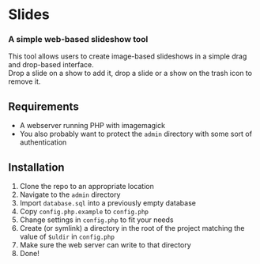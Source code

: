 # Slides

### A simple web-based slideshow tool

This tool allows users to create image-based slideshows in a simple drag and drop-based interface.  
Drop a slide on a show to add it, drop a slide or a show on the trash icon to remove it.

## Requirements

* A webserver running PHP with imagemagick  
* You also probably want to protect the `admin` directory with some sort of authentication

## Installation

1. Clone the repo to an appropriate location
1. Navigate to the `admin` directory
1. Import `database.sql` into a previously empty database
1. Copy `config.php.example` to `config.php`
1. Change settings in `config.php` to fit your needs
1. Create (or symlink) a directory in the root of the project matching the value of `$uldir` in `config.php`
1. Make sure the web server can write to that directory
1. Done!
